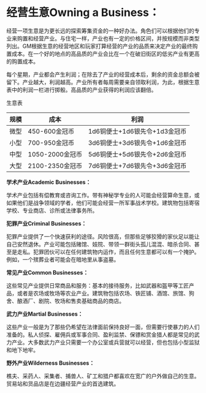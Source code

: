 # 经营生意Owning a Business：

经营一项生意是为更长远的探索筹集资金的一种好办法。角色们可以根据他们的专业来购置和经营产业。与住宅一样，产业也有一定的价格区间，并按规模而非类型列出。GM根据生意的经营地区和玩家打算经营的产业的品质来决定产业的最终购置成本。在一个好的地点的高品质的产业会比在一个在破旧街区的低劣产业有更高的购置成本。

每个星期，产业都会产生利润；在除去了产业的经营成本后，剩余的资金总额会被留下。产业越大，利润越高。产业所有者每周需要亲自领取利润，为此，根据生意表中的利润一栏进行掷骰。高品质的产业获得的利润应该翻倍。

生意表

<table>
<thead>
<tr class="header">
<th>规模</th>
<th>成本</th>
<th>利润</th>
</tr>
</thead>
<tbody>
<tr class="odd">
<td>微型</td>
<td>450-600金冠币</td>
<td>1d6铜便士+1d6银先令+1d3金冠币</td>
</tr>
<tr class="even">
<td>小型</td>
<td>700-950金冠币</td>
<td>3d6铜便士+3d6银先令+1d6金冠币</td>
</tr>
<tr class="odd">
<td>中型</td>
<td>1050-2000金冠币</td>
<td>5d6铜便士+5d6银先令+2d6金冠币</td>
</tr>
<tr class="even">
<td>大型</td>
<td>2100-2350金冠币</td>
<td>7d6铜便士+7d6银先令+3d6金冠币</td>
</tr>
</tbody>
</table>

**学术产业Academic Businesses：**

学术产业包括有偿教育或咨询工作。带有神秘学专业的人可能会经营算命生意，或如果他们是战争领域的学者，他们可能会经营一所军事战术学校。建筑物包括寄宿学校、专业商店、诊所或法律事务所。

**犯罪产业Criminal Businesses：**

犯罪产业提供了一个快速获利的途径。风险很高，但那些足够狡猾的家伙足以能让自己安然退休。产业可能包括赌馆、妓院、带领一群街头孤儿混混、暗杀合同、甚至是走私。犯罪团伙可以在任何建筑物内运作，而且任何生意都可以有一个掩护。例如，一个殡葬业者可能会在暗地里从事盗墓。

**常见产业Common Businesses：**

这些常见产业提供日常商品和服务：基本的接待服务，比如武器和盔甲等工匠产品，或者是农场或牧场等农业产业。建筑物包括农场、铁匠铺、酒馆、旅馆、狗舍、酿酒厂、剧院、牧场和售卖基础商品的商店。

**武力产业Martial Businesses：**

这些产业一般是为了那些仍希望在法律面前保持良好一面，但需要行使暴力的人们准备的。私人侦探、雇佣兵或军事合同、盈利监禁、保镖和赏金猎人都是常见的武力产业。大多数武力产业只需要一个办公室或兵营就可以经营，但也包括小型监狱和地下地牢。

**野外产业Wilderness Businesses：**

樵夫、采药人、采集者、捕兽人、矿工和猎户都喜欢在宽广的户外做自己的生意。贸易站和货品店是在边疆经营产业的首选建筑。
